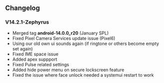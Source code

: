 ## Changelog
### V14.2.1-Zephyrus

  - Merged tag **android-14.0.0_r20** (January SPL)
  - Fixed Pixel Camera Services update issue (Pixel6)
  - Using our old own ui sounds again (if ringtone or others become empty set again)
  - Fixed IME space issue
  - Added apex suppport
  - Fixed Pulse related settings 
  - Added hide power menu on secure lockscreen feature
  - Fixed the issue where face unlock needed a systemui restart to work